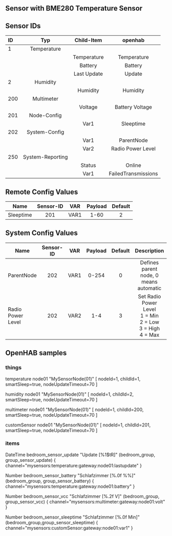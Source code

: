 ## Sensor with BME280 Temperature Sensor

## Sensor IDs
| ID | Typ | Child-Item | openhab |
|:--- |:-------:|:--------:|:--------:|
| 1  | Temperature | | |
|    |             |Temperature| Temperature|
|    |             |Battery| Battery|
|    |             |Last Update| Update|
| 2  | Humidity | | |
|    |             |Humidity| Humidity|
|200 | Multimeter |
|    |             |Voltage| Battery Voltage|
|201 | Node-Config | | |
|    |             |Var1| Sleeptime|
|202 | System-Config | | |
|    |             |Var1| ParentNode|
|    |             |Var2| Radio Power Level|
|250 | System-Reporting | | |
|    |             |Status| Online|
|    |             |Var1| FailedTransmissions|

## Remote Config Values

| Name       | Sensor-ID          | VAR | Payload  |  Default |
| ------------- |:-------------:|:----:|:-----:|:-----:
| Sleeptime     | 201 | VAR1 | 1-60 | 2 |

## System Config Values

| Name       | Sensor-ID          | VAR | Payload  |  Default | Description |
| ------------- |:-------------:|:----:|:-----:|:-----:| :-----:|
| ParentNode     | 202 | VAR1 | 0-254 | 0 | Defines parent node, 0 means automatic |
| Radio Power Level | 202 | VAR2 | 1-4| 3 | Set Radio Power Level<br/>1 = Min<br/>2 = Low<br/>3 = High<br/>4 = Max |

## OpenHAB samples

### things
temperature     node01   "MySensorNode(01)"	[ nodeId=1, childId=1, smartSleep=true, nodeUpdateTimeout=70 ]

humidity        node01   "MySensorNode(01)"	[ nodeId=1, childId=2, smartSleep=true, nodeUpdateTimeout=70 ]

multimeter      node01   "MySensorNode(01)"	[ nodeId=1, childId=200, smartSleep=true, nodeUpdateTimeout=70 ]

customSensor    node01   "MySensorNode(01)"	[ nodeId=1, childId=201, smartSleep=true, nodeUpdateTimeout=70 ]


### items
DateTime bedroom_sensor_update				"Update [%1$tR]"					<clock>				(bedroom_group, group_sensor_update)							{ channel="mysensors:temperature:gateway:node01:lastupdate" }

Number	 bedroom_sensor_battery				"Schlafzimmer [%.0f %%]"			<battery>			(bedroom_group, group_sensor_battery)                           { channel="mysensors:temperature:gateway:node01:battery" }

Number	 bedroom_sensor_vcc					 "Schlafzimmer [%.2f V]"			 <energy>			 (bedroom_group, group_sensor_vcc)      						{ channel="mysensors:multimeter:gateway:node01:volt" }

Number   bedroom_sensor_sleeptime            "Schlafzimmer [%.0f Min]"          <sleeptime>         (bedroom_group,group_sensor_sleeptime)							{ channel="mysensors:customSensor:gateway:node01:var1" }
